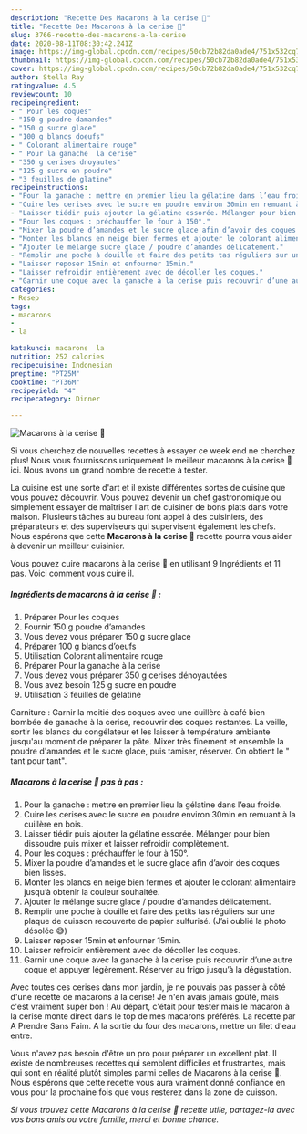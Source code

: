 ```yaml
---
description: "Recette Des Macarons à la cerise 🍒"
title: "Recette Des Macarons à la cerise 🍒"
slug: 3766-recette-des-macarons-a-la-cerise
date: 2020-08-11T08:30:42.241Z
image: https://img-global.cpcdn.com/recipes/50cb72b82da0ade4/751x532cq70/macarons-a-la-cerise-🍒-photo-principale-de-la-recette.jpg
thumbnail: https://img-global.cpcdn.com/recipes/50cb72b82da0ade4/751x532cq70/macarons-a-la-cerise-🍒-photo-principale-de-la-recette.jpg
cover: https://img-global.cpcdn.com/recipes/50cb72b82da0ade4/751x532cq70/macarons-a-la-cerise-🍒-photo-principale-de-la-recette.jpg
author: Stella Ray
ratingvalue: 4.5
reviewcount: 10
recipeingredient:
- " Pour les coques"
- "150 g poudre damandes"
- "150 g sucre glace"
- "100 g blancs doeufs"
- " Colorant alimentaire rouge"
- " Pour la ganache  la cerise"
- "350 g cerises dnoyautes"
- "125 g sucre en poudre"
- "3 feuilles de glatine"
recipeinstructions:
- "Pour la ganache : mettre en premier lieu la gélatine dans l’eau froide."
- "Cuire les cerises avec le sucre en poudre environ 30min en remuant à la cuillère en bois."
- "Laisser tiédir puis ajouter la gélatine essorée. Mélanger pour bien dissoudre puis mixer et laisser refroidir complètement."
- "Pour les coques : préchauffer le four à 150°."
- "Mixer la poudre d’amandes et le sucre glace afin d’avoir des coques bien lisses."
- "Monter les blancs en neige bien fermes et ajouter le colorant alimentaire jusqu’à obtenir la couleur souhaitée."
- "Ajouter le mélange sucre glace / poudre d’amandes délicatement."
- "Remplir une poche à douille et faire des petits tas réguliers sur une plaque de cuisson recouverte de papier sulfurisé. (J’ai oublié la photo désolée 😅)"
- "Laisser reposer 15min et enfourner 15min."
- "Laisser refroidir entièrement avec de décoller les coques."
- "Garnir une coque avec la ganache à la cerise puis recouvrir d’une autre coque et appuyer légèrement. Réserver au frigo jusqu’à la dégustation."
categories:
- Resep
tags:
- macarons
- 
- la

katakunci: macarons  la 
nutrition: 252 calories
recipecuisine: Indonesian
preptime: "PT25M"
cooktime: "PT36M"
recipeyield: "4"
recipecategory: Dinner

---
```



![Macarons à la cerise 🍒](https://img-global.cpcdn.com/recipes/50cb72b82da0ade4/751x532cq70/macarons-a-la-cerise-🍒-photo-principale-de-la-recette.jpg)

Si vous cherchez de nouvelles recettes à essayer ce week end ne cherchez plus! Nous vous fournissons uniquement le meilleur macarons à la cerise 🍒 ici. Nous avons un grand nombre de recette à tester.

La cuisine est une sorte d'art et il existe différentes sortes de cuisine que vous pouvez découvrir. Vous pouvez devenir un chef gastronomique ou simplement essayer de maîtriser l'art de cuisiner de bons plats dans votre maison. Plusieurs tâches au bureau font appel à des cuisiniers, des préparateurs et des superviseurs qui supervisent également les chefs. Nous espérons que cette <strong> Macarons à la cerise 🍒 </strong> recette pourra vous aider à devenir un meilleur cuisinier.

<!--inarticleads1-->

Vous pouvez cuire macarons à la cerise 🍒 en utilisant 9 Ingrédients et 11 pas. Voici comment vous cuire il.

##### Ingrédients de macarons à la cerise 🍒 :

1. Préparer  Pour les coques
1. Fournir 150 g poudre d’amandes
1. Vous devez vous préparer 150 g sucre glace
1. Préparer 100 g blancs d’oeufs
1. Utilisation  Colorant alimentaire rouge
1. Préparer  Pour la ganache à la cerise
1. Vous devez vous préparer 350 g cerises dénoyautées
1. Vous avez besoin 125 g sucre en poudre
1. Utilisation 3 feuilles de gélatine


Garniture : Garnir la moitié des coques avec une cuillère à café bien bombée de ganache à la cerise, recouvrir des coques restantes. La veille, sortir les blancs du congélateur et les laisser à température ambiante jusqu&#39;au moment de préparer la pâte. Mixer très finement et ensemble la poudre d&#39;amandes et le sucre glace, puis tamiser, réserver. On obtient le &#34; tant pour tant&#34;. 

<!--inarticleads2-->

##### Macarons à la cerise 🍒 pas à pas :

1. Pour la ganache : mettre en premier lieu la gélatine dans l’eau froide.
1. Cuire les cerises avec le sucre en poudre environ 30min en remuant à la cuillère en bois.
1. Laisser tiédir puis ajouter la gélatine essorée. Mélanger pour bien dissoudre puis mixer et laisser refroidir complètement.
1. Pour les coques : préchauffer le four à 150°.
1. Mixer la poudre d’amandes et le sucre glace afin d’avoir des coques bien lisses.
1. Monter les blancs en neige bien fermes et ajouter le colorant alimentaire jusqu’à obtenir la couleur souhaitée.
1. Ajouter le mélange sucre glace / poudre d’amandes délicatement.
1. Remplir une poche à douille et faire des petits tas réguliers sur une plaque de cuisson recouverte de papier sulfurisé. (J’ai oublié la photo désolée 😅)
1. Laisser reposer 15min et enfourner 15min.
1. Laisser refroidir entièrement avec de décoller les coques.
1. Garnir une coque avec la ganache à la cerise puis recouvrir d’une autre coque et appuyer légèrement. Réserver au frigo jusqu’à la dégustation.


Avec toutes ces cerises dans mon jardin, je ne pouvais pas passer à côté d&#39;une recette de macarons à la cerise! Je n&#39;en avais jamais goûté, mais c&#39;est vraiment super bon ! Au départ, c&#39;était pour tester mais le macaron à la cerise monte direct dans le top de mes macarons préférés. La recette par A Prendre Sans Faim. A la sortie du four des macarons, mettre un filet d&#39;eau entre. 

<!--inarticleads1-->

<p>
Vous n'avez pas besoin d'être un pro pour préparer un excellent plat. Il existe de nombreuses recettes qui semblent difficiles et frustrantes, mais qui sont en réalité plutôt simples parmi celles de Macarons à la cerise 🍒. Nous espérons que cette recette vous aura vraiment donné confiance en vous pour la prochaine fois que vous resterez dans la zone de cuisson.
</p>

<p>
<i>Si vous trouvez cette Macarons à la cerise 🍒 recette utile, partagez-la avec vos bons amis ou votre famille, merci et bonne chance.</i>
</p>

